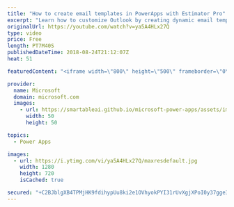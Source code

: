 ```yaml
---
title: "How to create email templates in PowerApps with Estimator Pro"
excerpt: "Learn how to customize Outlook by creating dynamic email templates in PowerApps with Estimator Pro. By using Estimator Pro, you can view the location and details of your customer appointments, build project estimates, and send the details to customers all within a single app.   Learn more: https://web.powerapps.com/home?sampleapp_preview=estimatorpro"
originalUrl: https://youtube.com/watch?v=ya5A4HLx27Q
type: video
price: Free
length: PT7M40S
publishedDateTime: 2018-08-24T21:12:07Z
heat: 51

featuredContent: "<iframe width=\"800\" height=\"500\" frameborder=\"0\" src=\"https://www.youtube.com/embed/ya5A4HLx27Q\" allow=\"accelerometer; autoplay; encrypted-media; gyroscope; picture-in-picture\" allowfullscreen></iframe>"

provider:
  name: Microsoft
  domain: microsoft.com
  images:
    - url: https://smartableai.github.io/microsoft-power-apps/assets/images/organizations/microsoft.com-50x50.jpg
      width: 50
      height: 50

topics:
  - Power Apps

images:
  - url: https://i.ytimg.com/vi/ya5A4HLx27Q/maxresdefault.jpg
    width: 1280
    height: 720
    isCached: true

secured: "+C2BJblgXB4TPMjHK9fdihypUu8ki2e1OVhyokPYI31rUvXgjXPoI0y37gge3fvwwL0ZkYGeuBCaxJdMzx1z5NAAuh7FrrfCzkjSan2noh1rOxoFRK4nqenE87d96xZm8cuo7Pvpb01MQEugCBiAU8hpuBwewsTAdYPBa6w9Kr0C3b/5OmsaZn9HdMiNUg9tUVcZmkkA6aUesslLoo3jE/zd826TcGm/YyZtb4ivqbbH/yd8fnE+5oUfPCss/TSrdUuwGW6/SaGwueYykpk0MECfv+NdkKYpwMl9B9lWdohOoqZ9uJHJG7UJSQL8DI1/8ptMKs/BXWgQSI02HS3BTPT50vjLFvcB1mH7dJgOAhda3bt+pwU8ivg3BHblHAqiY4YfPL3jcuH0Lm1MDMvBpboJJeZjunHdTLzdSN+kaWo=;021acFRmN6OwSiJMk3ZqJQ=="
---
```


